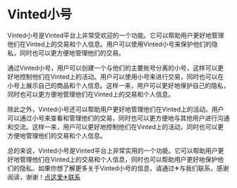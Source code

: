# Vinted小号

Vinted小号是Vinted平台上非常受欢迎的一个功能。它可以帮助用户更好地管理他们在Vinted上的交易和个人信息。用户可以使用Vinted小号来保护他们的隐私，同时也可以更方便地管理他们的交易。

通过Vinted小号，用户可以创建一个与他们的主要账号分离的小号，这样可以更好地控制他们在Vinted上的活动。用户可以使用小号来进行交易，同时也可以在小号上展示自己的商品和个人信息。这样一来，用户可以更好地保护自己的隐私，同时也可以更方便地管理他们在Vinted上的交易和个人信息。

除此之外，Vinted小号还可以帮助用户更好地管理他们在Vinted上的活动。用户可以通过小号来查看和管理他们的交易，同时也可以更方便地与其他用户进行沟通和交流。这样一来，用户可以更好地控制他们在Vinted上的活动，同时也可以更方便地管理他们的交易和个人信息。

总的来说，Vinted小号是Vinted平台上非常实用的一个功能。它可以帮助用户更好地管理他们在Vinted上的交易和个人信息，同时也可以帮助用户更好地保护他们的隐私。如果你想了解更多关于Vinted小号的信息，请通过✈与我们联系，感谢阅读，谢谢！[点这里✈联系](https://d.k02.cc)